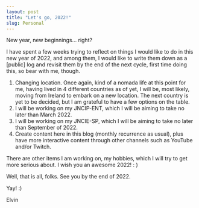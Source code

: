 ```yaml
---
layout: post
title: "Let's go, 2022!" 
slug: Personal
---
```


New year, new beginnings… right?

I have spent a few weeks trying to reflect on things I would like to do in this new year of 2022, and among them, I would like to write them down as a [public] log and revisit them by the end of the next cycle, first time doing this, so bear with me, though.

1. Changing location. Once again, kind of a nomada life at this point for me, having lived in 4 different countries as of yet, I will be, most likely, moving from Ireland to embark on a new location. The next country is yet to be decided, but I am grateful to have a few options on the table.
2. I will be working on my JNCIP-ENT, which I will be aiming to take no later than March 2022.
3. I will be working on my JNCIE-SP, which I will be aiming to take no later than September of 2022.
4. Create content here in this blog (monthly recurrence as usual), plus have more interactive content through other channels such as YouTube and/or Twitch.

There are other items I am working on, my hobbies, which I will try to get more serious about. I wish you an awesome 2022! : )

Well, that is all, folks. See you by the end of 2022. 

Yay! :)

Elvin
